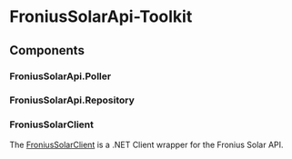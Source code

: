# FroniusSolarApi-Toolkit

## Components

### FroniusSolarApi.Poller

### FroniusSolarApi.Repository

### FroniusSolarClient

The [FroniusSolarClient](https://github.com/SeanoNET/FroniusSolarClient) is a .NET Client wrapper for the Fronius Solar API.